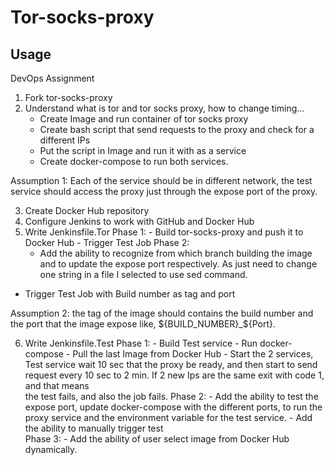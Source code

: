 

# Tor-socks-proxy

## Usage

DevOps Assignment

1. Fork tor-socks-proxy
2. Understand what is tor and tor socks proxy, how to change timing...
    - Create Image and run container of tor socks proxy
    - Create bash script that send requests to the proxy and check for a different IPs
    - Put the script in Image and run it with as a service
    - Create docker-compose to run both services.

Assumption 1: Each of the service should be in different network, the test service should access the proxy just through the expose port of the proxy.

3. Create Docker Hub repository
4. Configure Jenkins to work with GitHub and Docker Hub
5. Write Jenkinsfile.Tor
    Phase 1: 
          - Build tor-socks-proxy and push it to Docker Hub
          - Trigger Test Job
    Phase 2:
	- Add the ability to recognize from which branch building the image and to update the expose 
               port respectively. As just need to change one string in a file I selected to use sed command.
- Trigger Test Job with Build number as tag and port

Assumption 2: the tag of the image should contains the build number and the port that the image expose like, ${BUILD_NUMBER}_${Port}.

6. Write Jenkinsfile.Test
      Phase 1:
        - Build Test service
        - Run docker-compose 
                 - Pull the last Image from Docker Hub
                 - Start the 2 services, Test service wait 10 sec that the proxy be ready, and then start to send 
                    request every 10 sec to 2 min. If 2 new Ips are the same exit with code 1, and that means                 
                    the test fails, and also the job fails.
     Phase 2:
            - Add the ability to test the expose port, update docker-compose with the different ports, to run
              the proxy service and the environment variable for the test service.
            - Add the ability to manually trigger test   
     Phase 3: 
             - Add the ability of user select image from Docker Hub dynamically. 

